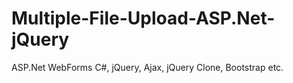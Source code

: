 # Multiple-File-Upload-ASP.Net-jQuery
ASP.Net WebForms C#, jQuery, Ajax, jQuery Clone, Bootstrap etc.
